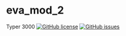# eva_mod_2
Typer 3000
[![GitHub license](https://img.shields.io/github/license/Mauriciovr7/eva_mod_2?color=orange&label=Clasificación&logo=plastic&logoColor=green&style=plastic)](https://github.com/Mauriciovr7/eva_mod_2)
[![GitHub issues](https://img.shields.io/github/issues/Mauriciovr7/eva_mod_2)](https://github.com/Mauriciovr7/eva_mod_2/issues)
